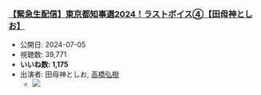 ### [【緊急生配信】東京都知事選2024！ラストボイス④【田母神としお】](https://www.youtube.com/watch?v=wappac7MfkQ)
-   公開日: 2024-07-05
-   視聴数: 39,771
-   **いいね数: 1,175**
-   出演者: 田母神としお, [高橋弘樹](/rehacq_fan/people/高橋弘樹 "wikilink")
    - [![](https://img.youtube.com/vi/wappac7MfkQ/hqdefault.jpg)](https://www.youtube.com/watch?v=wappac7MfkQ)
